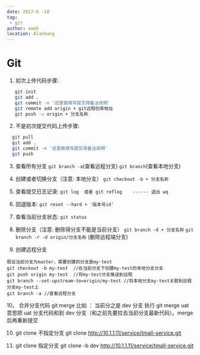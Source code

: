 ```yaml
---
date: 2017-6 -18
tag: 
 - git
author: xweb
location: Alanbang
---
```

# Git
1. 初次上传代码步骤:
```sh
   git init      
   git add .      
   git commit -m '这里面填写提交得备注说明'
   git remote add origin + git远程创库地址
   git push -u origin + 分支名称
```
2. 不是初次提交代码上传步骤:
```sh
  git pull
  git add .
  git commit -m '这里面填写提交得备注说明'
  git push
```

3. 查看所有分支
`git branch -a`(查看远程分支)
`git branch`(查看本地分支)

4. 创建或者切换分支（注意: 本地分支）
`git checkout -b + 分支名称`  

5. 查看提交日志记录:
 `git log  或者 git reflog    ------ 退出 wq` 

6. 回退版本:
`git reset --hard + '版本号id' `

7. 查看当前分支状态:
`git status`

8. 删除分支（注意: 删除得分支不能是当前分支）
`git branch -d + 分支名称`
`git branch -r -d origin/分支名称` (删除远程端分支)

9. 创建远程分支
```
假设当前分支为master，需要创建的分支是my-test
git checkout -b my-test  //在当前分支下创建my-test的本地分支分支
git push origin my-test  //将my-test分支推送到远程
git branch --set-upstream-to=origin/my-test //将本地分支my-test关联到远程分支my-test上   
git branch -a //查看远程分支 

```
10， 合并分支代码
    git merge
	比如 ： 当前分之是 dev 分支    执行  git merge uat  意思把 uat 分支代码和到 dev 分支（和之前先要拉去当前分支最新代码）。merge 后再重新提交


10. git clone 不指定分支
   git clone  http://10.1.1.11/service/tmall-service.git

11. git clone 指定分支
   git clone -b dev http://10.1.1.11/service/tmall-service.git